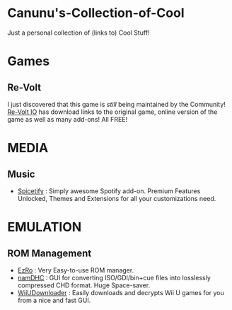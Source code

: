 # Canunu's-Collection-of-Cool
Just a personal collection of (links to) Cool Stuff!

# Games
## Re-Volt
I just discovered that this game is *still* being maintained by the Community!
[Re-Volt IO](https://re-volt.io/) has download links to the original game, online version of the game as well as many add-ons! All FREE!

# MEDIA
## Music
- [Spicetify](https://github.com/spicetify) : Simply awesome Spotify add-on. Premium Features Unlocked, Themes and Extensions for all your customizations need.

# EMULATION
## ROM Management
- [EzRo](https://github.com/Mode8fx/EzRO-gui) : Very Easy-to-use ROM manager.
- [namDHC](https://github.com/umageddon/namDHC) : GUI for converting ISO/GDI/bin+cue files into losslessly compressed CHD format. Huge Space-saver.
- [WiiUDownloader](https://github.com/Xpl0itU/WiiUDownloader) : Easily downloads and decrypts Wii U games for you from a nice and fast GUI.
